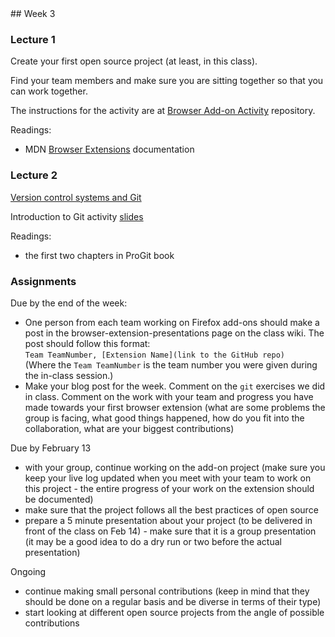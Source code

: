 <div class="week">

<div class="week_heading" markdown="1">
## Week 3 
</div>

<div class="column_materials"  markdown="1">

### Lecture 1


Create your first open source project (at least, in this class).

Find your team members and make sure you are sitting together so that
you can work together.


The instructions for the activity are at [Browser Add-on Activity](activities/browser_add-on_activity.md) repository.


Readings:
- MDN [Browser Extensions](https://developer.mozilla.org/en-US/docs/Mozilla/Add-ons/WebExtensions) documentation

### Lecture 2

[Version control systems and Git](slides/version_control_systems.html)

Introduction to Git activity [slides](slides/git_intro_activity.html)

Readings:
- the first two chapters in ProGit book 


</div>

<div class="column_assign"  markdown="1">

### Assignments

Due by the end of the week:
- One person from each team working on Firefox add-ons should make a post in the
  browser-extension-presentations page on the class wiki.
  The post should follow this format: <br/>
  `Team TeamNumber, [Extension Name](link to the GitHub repo) ` <br/>
  (Where the `Team TeamNumber` is the team number you were given during the in-class session.)
- Make your blog post for the week. Comment on the `git` exercises we did in class. Comment on 
the work with your team and progress you have made towards your first browser extension (what 
are some problems the group is facing, what good things happened, how do you fit 
into the collaboration, what are your biggest contributions) 

Due by February 13
- with your group, continue working on the add-on project (make sure you keep your live log updated when you meet with your team to work on this project - the entire progress of your work on the extension should be documented)
- make sure that the project follows all the best practices of open source
- prepare a 5 minute presentation about your project (to be delivered in front of the class on Feb 14) - make sure that it is a group presentation (it may be a good idea to do a dry run or two before the actual presentation)

Ongoing
- continue making small personal contributions (keep in mind that they should 
be done on a regular basis and be diverse in terms of their type) 
- start looking at different open source projects from the angle of possible 
contributions 



</div>
</div>
